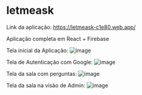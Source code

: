 # letmeask

Link da aplicação: https://letmeask-c1e80.web.app/

Aplicação completa em React + Firebase

Tela inicial da Aplicação:
![image](https://user-images.githubusercontent.com/13503031/153068273-0424f0a3-0dc7-46f0-bc62-a48e0709e5f8.png)

Tela de Autenticação com Google:
![image](https://user-images.githubusercontent.com/13503031/153068372-6bc36dc8-fc3e-452e-8360-32170e922566.png)

Tela da sala com perguntas:
![image](https://user-images.githubusercontent.com/13503031/153068488-eb393b27-4e65-4140-88fd-0c20cf920e26.png)

Tela da sala na visão de Admin:
![image](https://user-images.githubusercontent.com/13503031/153068526-52a9a309-13c7-4306-b226-cd2f93f4e425.png)

